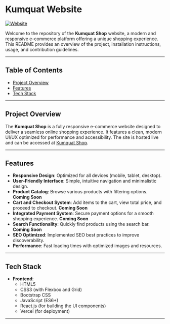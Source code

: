 # Kumquat Website

[![Website](https://img.shields.io/badge/Live-Website-red)](https://kumquatshop.vercel.app/)

Welcome to the repository of the **Kumquat Shop** website, a modern and responsive e-commerce platform offering a unique shopping experience. This README provides an overview of the project, installation instructions, usage, and contribution guidelines.

---

## Table of Contents

- [Project Overview](#project-overview)
- [Features](#features)
- [Tech Stack](#tech-stack)

---

## Project Overview

The **Kumquat Shop** is a fully responsive e-commerce website designed to deliver a seamless online shopping experience. It features a clean, modern UI/UX optimized for performance and accessibility. The site is hosted live and can be accessed at [Kumquat Shop](https://kumquatshop.vercel.app/).

---

## Features

- **Responsive Design**: Optimized for all devices (mobile, tablet, desktop).
- **User-Friendly Interface**: Simple, intuitive navigation and minimalistic design.
- **Product Catalog**: Browse various products with filtering options. **Coming Soon**
- **Cart and Checkout System**: Add items to the cart, view total price, and proceed to checkout. **Coming Soon**
- **Integrated Payment System**: Secure payment options for a smooth shopping experience. **Coming Soon**
- **Search Functionality**: Quickly find products using the search bar. **Coming Soon**
- **SEO Optimized**: Implemented SEO best practices to improve discoverability.
- **Performance**: Fast loading times with optimized images and resources.

---

## Tech Stack

- **Frontend**:
  - HTML5
  - CSS3 (with Flexbox and Grid)
  - Bootstrap CSS
  - JavaScript (ES6+)
  - React.js (for building the UI components)
  - Vercel (for deployment)
  
---
